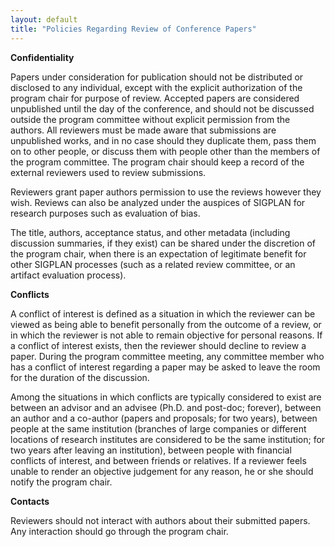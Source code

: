 ```yaml
---
layout: default
title: "Policies Regarding Review of Conference Papers"
---
```


**Confidentiality**

Papers under consideration for publication should not be distributed
or disclosed to any individual, except with the explicit authorization
of the program chair for purpose of review.  Accepted papers are
considered unpublished until the day of the conference, and should not
be discussed outside the program committee without explicit permission
from the authors. All reviewers must be made aware that submissions
are unpublished works, and in no case should they duplicate them, pass
them on to other people, or discuss them with people other than the
members of the program committee. The program chair should keep a
record of the external reviewers used to review submissions.

Reviewers grant paper authors permission to use the reviews however
they wish. Reviews can also be analyzed under the auspices of SIGPLAN
for research purposes such as evaluation of bias.

The title, authors, acceptance status, and other metadata (including
discussion summaries, if they exist) can be shared under the
discretion of the program chair, when there is an expectation of
legitimate benefit for other SIGPLAN processes (such as a related
review committee, or an artifact evaluation process).

**Conflicts**

A conflict of interest is defined as a situation in which the reviewer
can be viewed as being able to benefit personally from the outcome of
a review, or in which the reviewer is not able to remain objective for
personal reasons. If a conflict of interest exists, then the reviewer
should decline to review a paper. During the program committee
meeting, any committee member who has a conflict of interest regarding
a paper may be asked to leave the room for the duration of the
discussion.

Among the situations in which conflicts are typically considered to
exist are between an advisor and an advisee (Ph.D. and post-doc;
forever), between an author and a co-author (papers and proposals; for
two years), between people at the same institution (branches of large
companies or different locations of research institutes are considered
to be the same institution; for two years after leaving an
institution), between people with financial conflicts of interest, and
between friends or relatives.  If a reviewer feels unable to render an
objective judgement for any reason, he or she should notify the
program chair.

**Contacts**

Reviewers should not interact with authors about their submitted
papers. Any interaction should go through the program chair.

